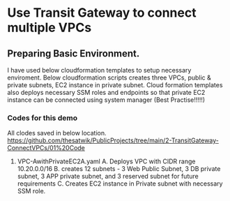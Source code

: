 # Use Transit Gateway to connect multiple VPCs

## Preparing Basic Environment. 

I have used below cloudformation templates to setup necessary enviroment. 
Below cloudformation scripts creates three VPCs, public & private subnets, EC2 instance in private subnet. 
Cloud formation templates also deploys necessary SSM roles and endpoints so that private EC2 instance can be connected using system manager (Best Practise!!!!!)


### Codes for this demo
All clodes saved in below location. 
https://github.com/thesatwik/PublicProjects/tree/main/2-TransitGateway-ConnectVPCs/01%20Code 

1. VPC-AwithPrivateEC2A.yaml 
    A. Deploys VPC with CIDR range 10.20.0.0/16
    B. creates 12 subnets - 3 Web Public Subnet, 3 DB private subnet, 3 APP  private subnet, and 3 reserved subnet for future requirements 
    C. Creates EC2 instance in Private subnet with necessary SSM role. 